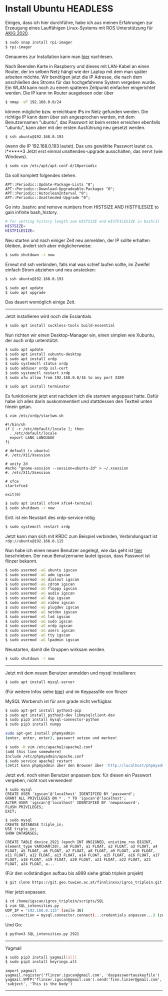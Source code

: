 # Install Ubuntu HEADLESS
Einiges, dass ich hier durchführe, habe ich aus meinen Erfahrungen zur Erzeugung eines Lauffähigen Linux-Systems 
mit ROS Unterstützung für [AKIG 2020](https://finnlinxxx.github.io/RaspRos4/).

```bash
$ sudo snap install rpi-imager
$ rpi-imager
```

Genaueres zur Installation kann man [hier](https://ubuntu.com/tutorials/how-to-install-ubuntu-on-your-raspberry-pi#1-overview) nachlesen.


Nach Beenden Karte in Raspberry und dieses mit LAN-Kabel an einen Router, der im selben Netz hängt wie der Laptop mit dem man später arbeiten möchte.
Wir benötigen jetzt die IP Adresse, die nach dem anschließen des Stroms für das hochgefahrene System vergeben wurde. Ein WLAN kann noch zu einem
späteren Zeitpunkt einfacher eingerichtet werden. Die IP kann im Router ausgelesen oder über 
```bash
$ nmap -sP 192.168.0.0/24
``` 
können mögliche bzw. erreichbare IPs im Netz gefunden werden. Die richtige IP kann dann über ssh angesprochen werden, mit dem Benutzernamen "ubuntu",
das Passwort ist beim ersten erreichen ebenfalls "ubuntu", kann aber mit der ersten Ausführung neu gesetzt werden.
```bash
$ ssh ubuntu@192.168.0.193
```
(wenn die IP 192.168.0.193 lautet). Das uns gewählte Passwort lautet ca. i******3
Jetzt erst einmal unattendes-upgrade ausschalten, das nervt (wie Windows).

```bash
$ sudo vim /etc/apt/apt.conf.d/10periodic
```
Da soll komplett folgendes stehen.
```vim
APT::Periodic::Update-Package-Lists "0";
APT::Periodic::Download-Upgradeable-Packages "0";
APT::Periodic::AutocleanInterval "0";
APT::Periodic::Unattended-Upgrade "0";
```

Go into .bashrc and remove numbers from HISTSIZE AND HISTFILESIZE to gain infinite bash_history.

```bash
# for setting history length see HISTSIZE and HISTFILESIZE in bash(1)
HISTSIZE=
HISTFILESIZE=
```

Neu starten und nach einiger Zeit neu anmelden, der IP sollte erhalten bleiben, ändert sich aber möglicherweise:
```bash
$ sudo shutdown -r now
```
Erneut mit ssh verbinden, falls mal was schief laufen sollte, im Zweifel einfach Strom abziehen und neu anstecken:
```bash
$ ssh ubuntu@192.168.0.193
```

```bash
$ sudo apt update
$ sudo apt upgrade
```
Das dauert womöglich einige Zeit.

---

Jetzt installieren wird noch die Essiantials.

```bash
$ sudo apt install suckless-tools build-essential
```

Nun richten wir einen Desktop-Manager ein, einen simplen wie Xubuntu, der auch xrdp unterstützt.

```bash
$ sudo apt update
$ sudo apt install xubuntu-desktop
$ sudo apt install xrdp
$ sudo systemctl status xrdp
$ sudo adduser xrdp ssl-cert
$ sudo systemctl restart xrdp
$ sudo ufw allow from 192.168.0.0/16 to any port 3389
```

```bash
$ sudo apt install terminator
```

Es funktionierte jetzt erst nachdem ich die startwm angepasst hatte. Dafür habe ich alles darin auskommentiert und stattdessen den Textteil unten hinein getan.
```vim
$ vim /etc/xrdp/startwm.sh

#!/bin/sh
if [ -r /etc/default/locale ]; then
  . /etc/default/locale
  export LANG LANGUAGE
fi

# default (= ubuntu)
#. /etc/X11/Xsession

# unity 2d
#echo "gnome-session --session=ubuntu-2d" > ~/.xsession
#. /etc/X11/Xsession

# xfce
startxfce4

exit(0)
```


```bash
$ sudo apt install xfce4 xfce4-terminal
$ sudo shutdown -r now
```

Evtl. ist ein Neustart des xrdp-service nötig
```bash
$ sudo systemctl restart xrdp
```

Jetzt kann man sich mit KRDC zum Beispiel verbinden, Verbindungsart ist `rdp://ubuntu@192.168.0.115`


Nun habe ich einen neuen Benutzer angelegt, wie das geht ist [hier](https://www.digitalocean.com/community/tutorials/how-to-create-a-new-sudo-enabled-user-on-ubuntu-18-04-quickstart-de) beschrieben. Der neue Benutzername lautet igscan, dass Passwort ist flinzer bekannt.

```bash
$ sudo usermod -aG ubuntu igscan
$ sudo usermod -aG adm igscan
$ sudo usermod -aG dialout igscan
$ sudo usermod -aG cdrom igscan
$ sudo usermod -aG floppy igscan
$ sudo usermod -aG audio igscan
$ sudo usermod -aG dip igscan
$ sudo usermod -aG video igscan
$ sudo usermod -aG plugdev igscan
$ sudo usermod -aG netdev igscan
$ sudo usermod -aG lxd igscan
$ sudo usermod -aG sudo igscan
$ sudo usermod -aG xrdp igscan
$ sudo usermod -aG users igscan
$ sudo usermod -aG tty igscan
$ sudo usermod -aG lpadmin igscan
```
Neustarten, damit die Gruppen wirksam werden.
```bash
$ sudo shutdown -r now
```

--- 

Jetzt mit dem neuen Benutzer anmelden und mysql installieren:

```bash
$ sudo apt install mysql-server
```
(Für weitere Infos siehe [hier](https://www.digitalocean.com/community/tutorials/how-to-install-mysql-on-ubuntu-20-04-de)) und im Keypassfile von flinzer

MySQL Worbench ist für arm grade nicht verfügbar.

```bash
$ sudo apt-get install python3-pip
$ sudo apt install python3-dev libmysqlclient-dev
$ sudo pip3 install mysql-connector-python
$ sudo pip3 install numpy
```

```bash
sudo apt-get install phpmyadmin
(enter, enter, enter), passwort setzen und merken!
``` 
```bash
$ sudo -H vim /etc/apache2/apache2.conf
(add this line somewhere)
Include /etc/phpmyadmin/apache.conf
$ sudo service apache2 restart
(Jetzt kann phpmyadmin über den Browser über 'http://localhost/phpmyadmin' abgerufen werden
```

Jetzt evtl. noch einen Benutzer anpassen bzw. für diesen ein Passwort vergeben, nicht root verwenden!
```mysql
$ sudo mysql
CREATE USER 'igscan'@'localhost' IDENTIFIED BY 'password';
GRANT ALL PRIVILEGES ON * . * TO 'igscan'@'localhost';
ALTER USER 'igscan'@'localhost' IDENTIFIED BY 'newpassword';
FLUSH PRIVILEGES;
EXIT;
```

```mysql
$ sudo mysql
CREATE DATABASE triple_in;
USE triple_in;
SHOW DATABASES;
```

`CREATE TABLE device_2921 (epoch INT UNSIGNED, unixtime_ros BIGINT, element_type VARCHAR(20), a0 FLOAT, a1 FLOAT, a2 FLOAT, a3 FLOAT, a4 FLOAT, a5 FLOAT, a6 FLOAT, a7 FLOAT, a8 FLOAT, a9 FLOAT, a10 FLOAT, a11 FLOAT, a12 FLOAT, a13 FLOAT, a14 FLOAT, a15 FLOAT, a16 FLOAT, a17 FLOAT, a18 FLOAT, a19 FLOAT, a20 FLOAT, a21 FLOAT, a22 FLOAT, a23 FLOAT, a24 FLOAT, a...`

(Für den vollständigen aufbau bis a999 siehe gitlab triplein projekt)

```bash
$ git clone https://git.geo.tuwien.ac.at/finnlinxxx/igros_triplein.git
```

Hier jetzt anpassen.
```bash
$ cd /home/igscan/igros_triplein/scripts/SQL
$ vim SQL_intensities.py
UDP_IP = "192.168.0.115" (zeile 36)
...connection = mysql.connector.connect(...credentials anpassen...) (zeile 75)
```

Und Go:
```bash
$ python3 SQL_intensities.py 2921
```


---
Yagmail

```bash
$ sudo pip3 install yagmail[all]
$ sudo pip3 install keyrings.alt
```

```python3
import yagmail
yagmail.register('flinzer.igscan@gmail.com', 'daspasswortauskeyfile')
yagmail.SMTP('flinzer.igscan@gmail.com').send('finn.linzer@gmail.com', 'subject', 'This is the body')
```







---

